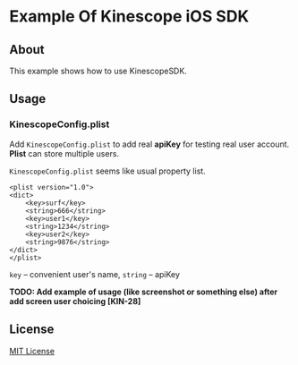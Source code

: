 # Example Of Kinescope iOS SDK

## About

This example shows how to use KinescopeSDK.

## Usage

### KinescopeConfig.plist

Add `KinescopeConfig.plist` to add real **apiKey** for testing real user account. **Plist** can store multiple users.

`KinescopeConfig.plist` seems like usual property list.

```plist
<plist version="1.0">
<dict>
	<key>surf</key>
	<string>666</string>
	<key>user1</key>
	<string>1234</string>
	<key>user2</key>
	<string>9876</string>
</dict>
</plist>
```

`key` – convenient user's name, `string` – apiKey

**TODO: Add example of usage (like screenshot or something else) after add screen user choicing [KIN-28]**

## License

[MIT License](LICENSE)
